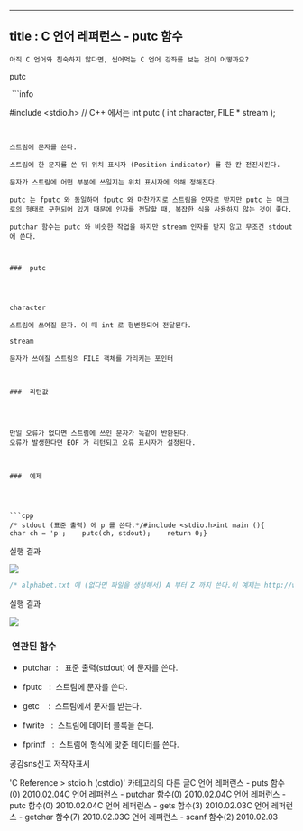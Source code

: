 ----------------
title : C 언어 레퍼런스 - putc 함수
--------------



```warning
아직 C 언어와 친숙하지 않다면, 씹어먹는 C 언어 강좌를 보는 것이 어떻까요?
```

putc





﻿﻿﻿﻿ ```info


#include <stdio.h> // C++ 에서는 <cstdio>
int putc ( int character, FILE * stream );
```


스트림에 문자를 쓴다.

스트림에 한 문자를 쓴 뒤 위치 표시자 (Position indicator) 를 한 칸 전진시킨다. 

문자가 스트림에 어떤 부분에 쓰일지는 위치 표시자에 의해 정해진다. 

putc 는 fputc 와 동일하며 fputc 와 마찬가지로 스트림을 인자로 받지만 putc 는 매크로의 형태로 구현되어 있기 때문에 인자를 전달할 때, 복잡한 식을 사용하지 않는 것이 좋다. 

putchar 함수는 putc 와 비슷한 작업을 하지만 stream 인자를 받지 않고 무조건 stdout 에 쓴다.



###  putc




character

스트림에 쓰여질 문자. 이 때 int 로 형변환되어 전달된다.

stream

문자가 쓰여질 스트림의 FILE 객체를 가리키는 포인터



###  리턴값




만일 오류가 없다면 스트림에 쓰인 문자가 똑같이 반환된다.
오류가 발생한다면 EOF 가 리턴되고 오류 표시자가 설정된다. 



###  예제




```cpp
/* stdout (표준 출력) 에 p 를 쓴다.*/#include <stdio.h>int main (){    char ch = 'p';    putc(ch, stdout);    return 0;}
```

실행 결과


![](http://img1.daumcdn.net/thumb/R1920x0/?fname=http%3A%2F%2Fcfile24.uf.tistory.com%2Fimage%2F1666211A4B6AB39234C27A)


```cpp
/* alphabet.txt 에 (없다면 파일을 생성해서) A 부터 Z 까지 쓴다.이 예제는 http://www.cplusplus.com/reference/clibrary/cstdio/putc/에서 가져왔습니다. */#include <stdio.h>int main (){    FILE * pFile;    char c;    pFile=fopen("alphabet.txt","wt");    for (c = 'A' ; c <= 'Z' ; c++) {        putc (c , pFile);    }    fclose (pFile);    return 0;}
```

실행 결과


![](http://img1.daumcdn.net/thumb/R1920x0/?fname=http%3A%2F%2Fcfile28.uf.tistory.com%2Fimage%2F20227D1B4B6AB3446E7630)




###  연관된 함수





* putchar  :   표준 출력(stdout) 에 문자를 쓴다. 



* fputc
  :  스트림에 문자를 쓴다. 



* getc
   :  스트림에서 문자를 받는다. 



* fwrite
  :  스트림에 데이터 블록을 쓴다. 



* fprintf
  :  스트림에 형식에 맞춘 데이터를 쓴다. 







공감sns신고
저작자표시

'C Reference > stdio.h (cstdio)' 카테고리의 다른 글C 언어 레퍼런스 - puts 함수(0)
2010.02.04C 언어 레퍼런스 - putchar 함수(0)
2010.02.04C 언어 레퍼런스 - putc 함수(0)
2010.02.04C 언어 레퍼런스 - gets 함수(3)
2010.02.03C 언어 레퍼런스 - getchar 함수(7)
2010.02.03C 언어 레퍼런스 - scanf 함수(2)
2010.02.03

